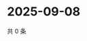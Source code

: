 # 2025-09-08

共 0 条

<!-- BEGIN ZHIHUVIDEO -->
<!-- 最后更新时间 Mon Sep 08 2025 23:11:05 GMT+0800 (China Standard Time) -->

<!-- END ZHIHUVIDEO -->

